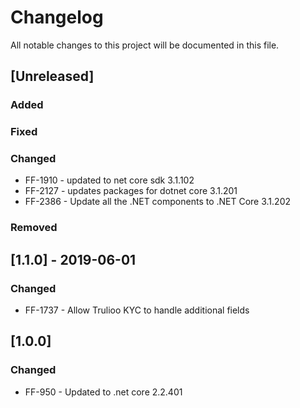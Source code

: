 # Changelog
All notable changes to this project will be documented in this file.

<!--
Please ADD ALL Changes to the UNRELEASED SECTION and not a specific release
-->

## [Unreleased]
### Added
### Fixed
### Changed
- FF-1910 - updated to net core sdk 3.1.102
- FF-2127 - updates packages for dotnet core 3.1.201
- FF-2386 - Update all the .NET components to .NET Core 3.1.202
### Removed

<!-- 
Releases that have at least been deployed to staging, BUT NOT necessarily released to live.  Changes should be moved from [Unreleased] into here as they are merged into the appropriate release branch
-->

## [1.1.0] - 2019-06-01
### Changed
- FF-1737 - Allow Trulioo KYC to handle additional fields


## [1.0.0] 
### Changed
- FF-950 - Updated to .net core 2.2.401